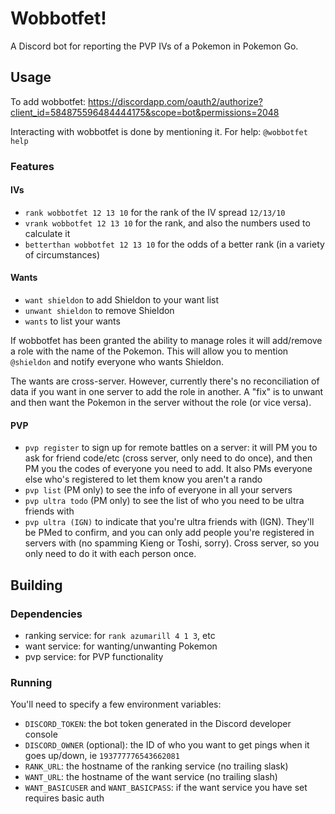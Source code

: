 # Wobbotfet!
A Discord bot for reporting the PVP IVs of a Pokemon in Pokemon Go.

## Usage
To add wobbotfet: https://discordapp.com/oauth2/authorize?client_id=584875596484444175&scope=bot&permissions=2048

Interacting with wobbotfet is done by mentioning it. For help: `@wobbotfet help`

### Features
#### IVs
* `rank wobbotfet 12 13 10` for the rank of the IV spread `12/13/10`
* `vrank wobbotfet 12 13 10` for the rank, and also the numbers used to calculate it
* `betterthan wobbotfet 12 13 10` for the odds of a better rank (in a variety of circumstances)

#### Wants
* `want shieldon` to add Shieldon to your want list
* `unwant shieldon` to remove Shieldon
* `wants` to list your wants

If wobbotfet has been granted the ability to manage roles it will add/remove a role with the name of the Pokemon. This will allow you to mention `@shieldon` and notify everyone who wants Shieldon.

The wants are cross-server. However, currently there's no reconciliation of data if you want in one server to add the role in another. A "fix" is to unwant and then want the Pokemon in the server without the role (or vice versa).

#### PVP
* `pvp register` to sign up for remote battles on a server: it will PM you to ask for friend code/etc (cross server, only need to do once), and then PM you the codes of everyone you need to add. It also PMs everyone else who's registered to let them know you aren't a rando
* `pvp list` (PM only) to see the info of everyone in all your servers
* `pvp ultra todo` (PM only) to see the list of who you need to be ultra friends with
* `pvp ultra (IGN)` to indicate that you're ultra friends with (IGN). They'll be PMed to confirm, and you can only add people you're registered in servers with (no spamming Kieng or Toshi, sorry). Cross server, so you only need to do it with each person once. 
## Building

### Dependencies
* ranking service: for `rank azumarill 4 1 3`, etc
* want service: for wanting/unwanting Pokemon
* pvp service: for PVP functionality

### Running
You'll need to specify a few environment variables:

* `DISCORD_TOKEN`: the bot token generated in the Discord developer console
* `DISCORD_OWNER` (optional): the ID of who you want to get pings when it goes up/down, ie `193777776543662081`
* `RANK_URL`: the hostname of the ranking service (no trailing slask)
* `WANT_URL`: the hostname of the want service (no trailing slash)
* `WANT_BASICUSER` and `WANT_BASICPASS`: if the want service you have set requires basic auth
